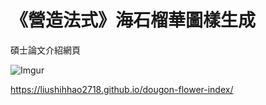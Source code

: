 # 《營造法式》海石榴華圖樣生成

碩士論文介紹網頁

![Imgur](https://i.imgur.com/39GBe1l.png)

https://liushihhao2718.github.io/dougon-flower-index/
